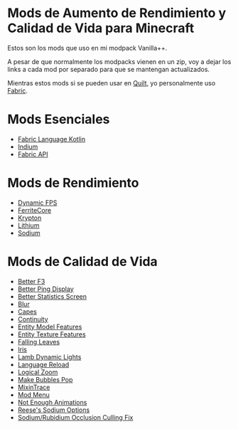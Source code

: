 # Mods de Aumento de Rendimiento y Calidad de Vida para Minecraft
Estos son los mods que uso en mi modpack Vanilla++.

A pesar de que normalmente los modpacks vienen en un zip, voy a dejar los links a cada mod por separado para que se mantengan actualizados.

Mientras estos mods si se pueden usar en [Quilt](https://quiltmc.org), yo personalmente uso [Fabric](https://fabricmc.net/).

# Mods Esenciales
* [Fabric Language Kotlin](https://modrinth.com/mod/fabric-language-kotlin)
* [Indium](https://modrinth.com/mod/indium)
* [Fabric API](https://modrinth.com/mod/fabric-api)

# Mods de Rendimiento
* [Dynamic FPS](https://modrinth.com/mod/dynamic-fps)
* [FerriteCore](https://modrinth.com/mod/ferrite-core)
* [Krypton](https://modrinth.com/mod/krypton)
* [Lithium](https://modrinth.com/mod/lithium)
* [Sodium](https://modrinth.com/mod/sodium)

# Mods de Calidad de Vida
* [Better F3](https://modrinth.com/mod/betterf3)
* [Better Ping Display](https://modrinth.com/mod/better-ping-display-fabric)
* [Better Statistics Screen](https://modrinth.com/mod/better-stats)
* [Blur](https://modrinth.com/mod/blur-fabric/)
* [Capes](https://modrinth.com/mod/capes/)
* [Continuity](https://modrinth.com/mod/continuity)
* [Entity Model Features](https://modrinth.com/mod/entity-model-features)
* [Entity Texture Features](https://modrinth.com/mod/entitytexturefeatures)
* [Falling Leaves](https://modrinth.com/mod/fallingleaves/)
* [Iris](https://modrinth.com/mod/iris)
* [Lamb Dynamic Lights](https://modrinth.com/mod/lambdynamiclights)
* [Language Reload](https://modrinth.com/mod/language-reload)
* [Logical Zoom](https://modrinth.com/mod/logical-zoom)
* [Make Bubbles Pop](https://modrinth.com/mod/make_bubbles_pop)
* [MixinTrace](https://modrinth.com/mod/mixintrace)
* [Mod Menu](https://modrinth.com/mod/modmenu)
* [Not Enough Animations](https://modrinth.com/mod/not-enough-animations/)
* [Reese's Sodium Options](https://modrinth.com/mod/reeses-sodium-options)
* [Sodium/Rubidium Occlusion Culling Fix](https://modrinth.com/mod/occlusion-culling-fix-sodium)
